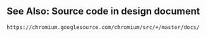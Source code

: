 ## See Also: Source code in design document

    https://chromium.googlesource.com/chromium/src/+/master/docs/